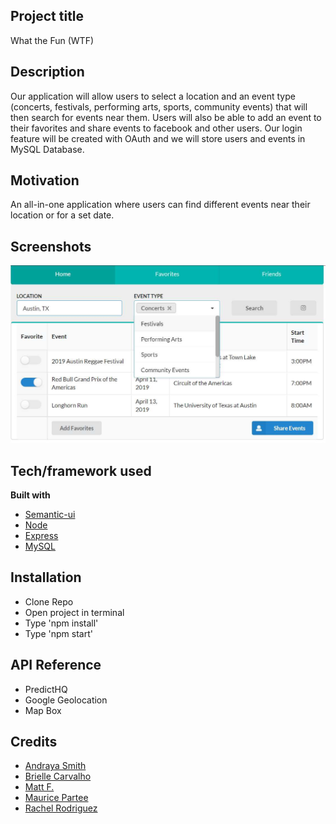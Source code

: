 ## Project title
What the Fun (WTF)

## Description 
Our application will allow users to select a location and an event type (concerts, festivals, performing arts, sports, community events) that will then search for events near them. Users will also be able to add an event to their favorites and share events to facebook and other users. Our login feature will be created with OAuth and we will store users and events in MySQL Database.

## Motivation
An all-in-one application where users can find different events near their location or for a set date.

<!-- ## Build status
Build status of continus integration i.e. travis, appveyor etc. Ex. - 

[![Build Status](https://travis-ci.org/akashnimare/foco.svg?branch=master)](https://travis-ci.org/akashnimare/foco)
[![Windows Build Status](https://ci.appveyor.com/api/projects/status/github/akashnimare/foco?branch=master&svg=true)](https://ci.appveyor.com/project/akashnimare/foco/branch/master) -->

<!-- ## Code style
If you're using any code style like xo, standard etc. That will help others while contributing to your project. Ex. -

[![js-standard-style](https://img.shields.io/badge/code%20style-standard-brightgreen.svg?style=flat)](https://github.com/feross/standard) -->
 
## Screenshots
![](img/Project2UI.png?raw=true)

## Tech/framework used
<b>Built with</b>
- [Semantic-ui](https://semantic-ui.com/)
- [Node](https://nodejs.org/en/)
- [Express](https://expressjs.com/)
- [MySQL](https://www.mysql.com/)


<!-- ## Features
What makes your project stand out? -->

<!-- ## Code Example
Show what the library does as concisely as possible, developers should be able to figure out **how** your project solves their problem by looking at the code example. Make sure the API you are showing off is obvious, and that your code is short and concise. -->

## Installation
- Clone Repo
- Open project in terminal
- Type 'npm install'
- Type 'npm start'

## API Reference
- PredictHQ
- Google Geolocation
- Map Box

<!-- ## Tests
Describe and show how to run the tests with code examples. -->

<!-- ## How to use?
If people like your project they’ll want to learn how they can use it. To do so include step by step guide to use your project. -->

## Credits
- [Andraya Smith](https://github.com/andrayayay)
- [Brielle Carvalho](https://github.com/BrielleCarvalho)
- [Matt F.](https://github.com/zomg830)
- [Maurice Partee](https://github.com/Mpartee123)
- [Rachel Rodriguez](https://github.com/Rachelrodz33)

<!-- ## License
A short snippet describing the license (MIT, Apache etc)

MIT © [Yourname]() -->

